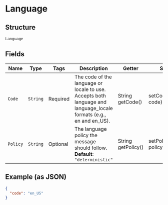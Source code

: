 
# Language

## Structure

`Language`

## Fields

| Name | Type | Tags | Description | Getter | Setter |
|  --- | --- | --- | --- | --- | --- |
| `Code` | `String` | Required | The code of the language or locale to use. Accepts both language and language_locale formats (e.g., en and en_US). | String getCode() | setCode(String code) |
| `Policy` | `String` | Optional | The language policy the message should follow.<br>**Default**: `"deterministic"` | String getPolicy() | setPolicy(String policy) |

## Example (as JSON)

```json
{
  "code": "en_US"
}
```

